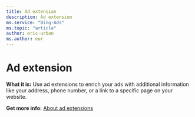 ```yaml
---
title: Ad extension
description: Ad extension
ms.service: "Bing-Ads"
ms.topic: "article"
author: eric-urban
ms.author: eur
---
```


# Ad extension

**What it is:**     Use ad extensions to enrich your ads with additional information like your address, phone number, or a link to a specific page on your website.

**Get more info:**     [About ad extensions](../hlp_BA_CONC_AboutAdExtensions.md)


